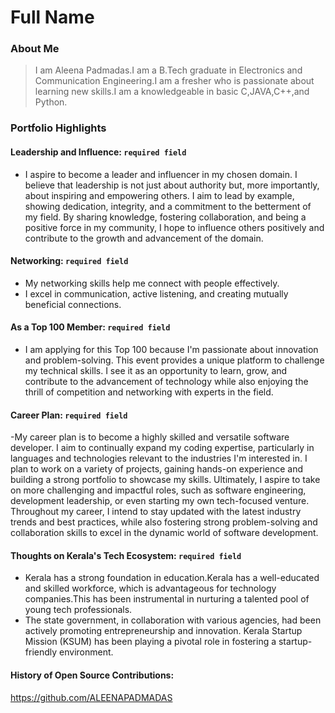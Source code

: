 # Full Name 

### About Me

> I am Aleena Padmadas.I am a B.Tech graduate in Electronics and Communication Engineering.I am a fresher who is passionate about learning new skills.I am a knowledgeable in basic C,JAVA,C++,and Python.


### Portfolio Highlights

#### Leadership and Influence: `required field`

- I aspire to become a leader and influencer in my chosen domain. I believe that leadership is not just about authority but, more importantly, about inspiring and empowering others. I aim to lead by example, showing dedication, integrity, and a commitment to the betterment of my field. By sharing knowledge, fostering collaboration, and being a positive force in my community, I hope to influence others positively and contribute to the growth and advancement of the domain.

#### Networking: `required field`

- My networking skills help me connect with people effectively.
- I excel in communication, active listening, and creating mutually beneficial connections.

#### As a Top 100 Member: `required field`

- I am applying for this Top 100 because I'm passionate about innovation and problem-solving. This event provides a unique platform to challenge my technical skills. I see it as an opportunity to learn, grow, and contribute to the advancement of technology while also enjoying the thrill of competition and networking with experts in the field.

#### Career Plan: `required field`

-My career plan is to become a highly skilled and versatile software developer. I aim to continually expand my coding expertise, particularly in languages and technologies relevant to the industries I'm interested in. I plan to work on a variety of projects, gaining hands-on experience and building a strong portfolio to showcase my skills. Ultimately, I aspire to take on more challenging and impactful roles, such as software engineering, development leadership, or even starting my own tech-focused venture. Throughout my career, I intend to stay updated with the latest industry trends and best practices, while also fostering strong problem-solving and collaboration skills to excel in the dynamic world of software development.

#### Thoughts on Kerala's Tech Ecosystem: `required field`

- Kerala has a strong foundation in education.Kerala has a well-educated and skilled workforce, which is advantageous for technology companies.This has been instrumental in nurturing a talented pool of young tech professionals.
- The state government, in collaboration with various agencies, had been actively promoting entrepreneurship and innovation. Kerala Startup Mission (KSUM) has been playing a pivotal role in fostering a startup-friendly environment.
  
#### History of Open Source Contributions:

https://github.com/ALEENAPADMADAS





